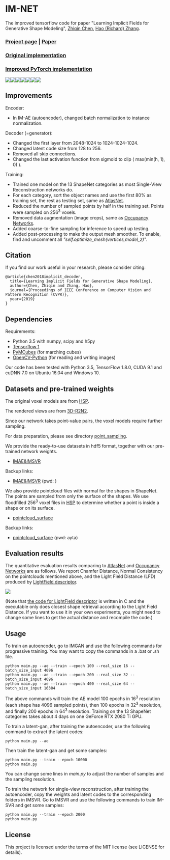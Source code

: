 # IM-NET
The improved tensorflow code for paper "Learning Implicit Fields for Generative Shape Modeling", [Zhiqin Chen](https://www.sfu.ca/~zhiqinc/),  [Hao (Richard) Zhang](https://www.cs.sfu.ca/~haoz/).

### [Project page](https://www.sfu.ca/~zhiqinc/imgan/Readme.html) |   [Paper](https://arxiv.org/abs/1812.02822)

### [Original implementation](https://github.com/czq142857/implicit-decoder)

### [Improved PyTorch implementation](https://github.com/czq142857/IM-NET-pytorch)


<img src='img/teaser.png' /><img src='img/plane.gif' /><img src='img/car.gif' /><img src='img/chair.gif' /><img src='img/rifle.gif' /><img src='img/table.gif' /><img src='img/font.gif' />


## Improvements
Encoder:

- In IM-AE (autoencoder), changed batch normalization to instance normalization.

Decoder (=generator):

- Changed the first layer from 2048-1024 to 1024-1024-1024.
- Changed latent code size from 128 to 256.
- Removed all skip connections.
- Changed the last activation function from sigmoid to clip ( max(min(h, 1), 0) ).

Training:

- Trained one model on the 13 ShapeNet categories as most Single-View Reconstruction networks do.
- For each category, sort the object names and use the first 80% as training set, the rest as testing set, same as [AtlasNet](https://github.com/ThibaultGROUEIX/AtlasNet).
- Reduced the number of sampled points by half in the training set. Points were sampled on 256<sup>3</sup> voxels.
- Removed data augmentation (image crops), same as [Occupancy Networks](https://github.com/autonomousvision/occupancy_networks).
- Added coarse-to-fine sampling for inference to speed up testing.
- Added post-processing to make the output mesh smoother. To enable, find and uncomment all *"self.optimize_mesh(vertices,model_z)"*.


## Citation
If you find our work useful in your research, please consider citing:

	@article{chen2018implicit_decoder,
	  title={Learning Implicit Fields for Generative Shape Modeling},
	  author={Chen, Zhiqin and Zhang, Hao},
	  journal={Proceedings of IEEE Conference on Computer Vision and Pattern Recognition (CVPR)},
	  year={2019}
	}

## Dependencies
Requirements:
- Python 3.5 with numpy, scipy and h5py
- [Tensorflow 1](https://www.tensorflow.org/get_started/os_setup)
- [PyMCubes](https://github.com/pmneila/PyMCubes) (for marching cubes)
- [OpenCV-Python](https://opencv-python-tutroals.readthedocs.io/en/latest/) (for reading and writing images)

Our code has been tested with Python 3.5, TensorFlow 1.8.0, CUDA 9.1 and cuDNN 7.0 on Ubuntu 16.04 and Windows 10.


## Datasets and pre-trained weights
The original voxel models are from [HSP](https://github.com/chaene/hsp).

The rendered views are from [3D-R2N2](https://github.com/chrischoy/3D-R2N2).

Since our network takes point-value pairs, the voxel models require further sampling.

For data preparation, please see directory [point_sampling](https://github.com/czq142857/IM-NET/tree/master/point_sampling).

We provide the ready-to-use datasets in hdf5 format, together with our pre-trained network weights.

- [IMAE&IMSVR](https://drive.google.com/open?id=158so7dnkQQNFSQTj741S3SUbuIXXRrLn)

Backup links:

- [IMAE&IMSVR]() (pwd: )

We also provide pointcloud files with normal for the shapes in ShapeNet. The points are sampled from only the surface of the shapes. We use floodfilled 256<sup>3</sup> voxel files in [HSP](https://github.com/chaene/hsp) to determine whether a point is inside a shape or on its surface.

- [pointcloud_surface](https://drive.google.com/open?id=16yiTtOrf6m4q9h3ZfhsG07JcAhLvZ0yk)

Backup links:

- [pointcloud_surface](https://pan.baidu.com/s/1gRylOMEj26U0lZ8CgbQ8Lg) (pwd: ayta)

## Evaluation results

The quantitative evaluation results comparing to [AtlasNet](https://github.com/ThibaultGROUEIX/AtlasNet) and [Occupancy Networks](https://github.com/autonomousvision/occupancy_networks) are as follows.
We report Chamfer Distance, Normal Consistency on the pointclouds mentioned above, and the Light Field Distance (LFD) produced by [LightField descriptor](https://github.com/Sunwinds/ShapeDescriptor/tree/master/LightField/3DRetrieval_v1.8/3DRetrieval_v1.8).

<img src='img/eval.png' />

(Note that [the code for LightField descriptor](https://github.com/Sunwinds/ShapeDescriptor/tree/master/LightField/3DRetrieval_v1.8/3DRetrieval_v1.8) is written in C and the executable only does closest shape retrieval according to the Light Field Distance. If you want to use it in your own experiments, you might need to change some lines to get the actual distance and recompile the code.)


## Usage


To train an autoencoder, go to IMGAN and use the following commands for progressive training. You may want to copy the commands in a .bat or .sh file.
```
python main.py --ae --train --epoch 100 --real_size 16 --batch_size_input 4096
python main.py --ae --train --epoch 200 --real_size 32 --batch_size_input 4096
python main.py --ae --train --epoch 400 --real_size 64 --batch_size_input 16384
```
The above commands will train the AE model 100 epochs in 16<sup>3</sup> resolution (each shape has 4096 sampled points), then 100 epochs in 32<sup>3</sup> resolution, and finally 200 epochs in 64<sup>3</sup> resolution.
Training on the 13 ShapeNet categories takes about 4 days on one GeForce RTX 2080 Ti GPU.


To train a latent-gan, after training the autoencoder, use the following command to extract the latent codes:
```
python main.py --ae
```
Then train the latent-gan and get some samples:
```
python main.py --train --epoch 10000
python main.py
```
You can change some lines in *main.py* to adjust the number of samples and the sampling resolution.

To train the network for single-view reconstruction, after training the autoencoder, copy the weights and latent codes to the corresponding folders in IMSVR. Go to IMSVR and use the following commands to train IM-SVR and get some samples:
```
python main.py --train --epoch 2000
python main.py
```

## License
This project is licensed under the terms of the MIT license (see LICENSE for details).


